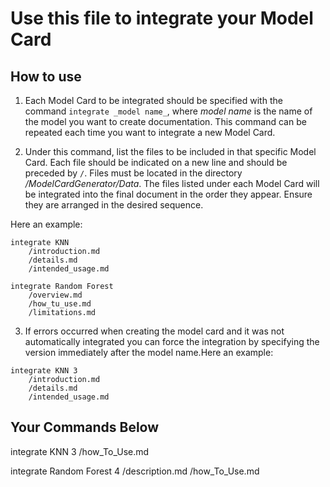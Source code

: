 # Use this file to integrate your Model Card
## How to use
1. Each Model Card to be integrated should be specified with the command `integrate _model name_`, where _model name_ is the name of the model you want to create documentation. This command can be repeated each time you want to integrate a new Model Card.

2. Under this command, list the files to be included in that specific Model Card. Each file should be indicated on a new line and should be preceded by `/`. Files must be located in the directory _/ModelCardGenerator/Data_. The files listed under each Model Card will be integrated into the final document in the order they appear. Ensure they are arranged in the desired sequence.

Here an example:
```
integrate KNN
    /introduction.md
    /details.md
    /intended_usage.md

integrate Random Forest
    /overview.md
    /how_tu_use.md
    /limitations.md
```

3. If errors occurred when creating the model card and it was not automatically integrated you can force the integration by specifying the version immediately after the model name.Here an example:
```
integrate KNN 3
    /introduction.md
    /details.md
    /intended_usage.md
```

## Your Commands Below
integrate KNN 3
    /how_To_Use.md

integrate Random Forest 4
    /description.md
    /how_To_Use.md